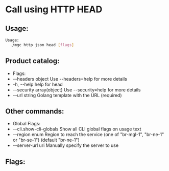 # Call using HTTP HEAD

## Usage:
```bash
Usage:
  ./mgc http json head [flags]
```

## Product catalog:
- Flags:
- --headers object           Use --headers=help for more details
- -h, --help                     help for head
- --security array(object)   Use --security=help for more details
- --url string               Golang template with the URL (required)

## Other commands:
- Global Flags:
- --cli.show-cli-globals   Show all CLI global flags on usage text
- --region enum            Region to reach the service (one of "br-mgl-1", "br-ne-1" or "br-se-1") (default "br-ne-1")
- --server-url uri         Manually specify the server to use

## Flags:
```bash

```

